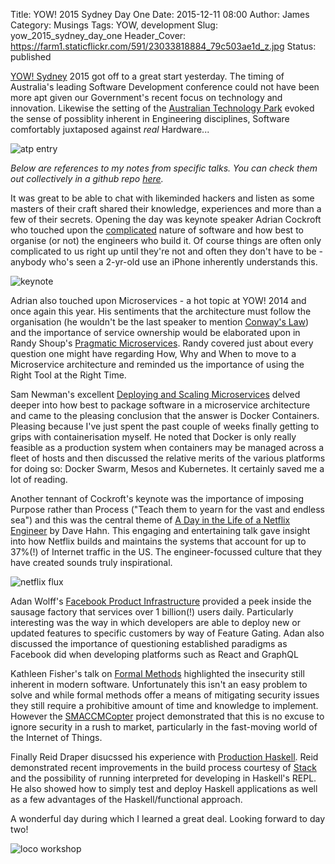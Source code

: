 Title: YOW! 2015 Sydney Day One 
Date: 2015-12-11 08:00
Author: James 
Category: Musings 
Tags: YOW, development
Slug: yow_2015_sydney_day_one
Header_Cover: https://farm1.staticflickr.com/591/23033818884_79c503ae1d_z.jpg
Status: published

[YOW! Sydney][yow sydney] 2015 got off to a great start yesterday. The timing of Australia's leading Software Development conference could not have been more apt given our Government's recent focus on technology and innovation. Likewise the setting of the [Australian Technology Park][australian technology park] evoked the sense of possiblity inherent in Engineering disciplines, Software comfortably juxtaposed against *real* Hardware...

![atp entry][atp entry]

<!-- PELICAN_END_SUMMARY -->

_Below are references to my notes from specific talks. You can check them out collectively in a github repo [here][notes]._

It was great to be able to chat with likeminded hackers and listen as some masters of their craft shared their knowledge, experiences and more than a few of their secrets. Opening the day was keynote speaker Adrian Cockroft who touched upon the [complicated][It's Complicated] nature of software and how best to organise (or not) the engineers who build it. Of course things are often only complicated to us right up until they're not and often they don't have to be - anybody who's seen a 2-yr-old use an iPhone inherently understands this.

![keynote][keynote]

Adrian also touched upon Microservices - a hot topic at YOW! 2014 and once again this year. His sentiments that the architecture must follow the organisation (he wouldn't be the last speaker to mention [Conway's Law][conways law]) and the importance of service ownership would be elaborated upon in Randy Shoup's [Pragmatic Microservices][Pragmatic Microservices]. Randy covered just about every question one might have regarding How, Why and When to move to a Microservice architecture and reminded us the importance of using the Right Tool at the Right Time.

Sam Newman's excellent [Deploying and Scaling Microservices][Deploying and Scaling Microservices] delved deeper into how best to package software in a microservice architecture and came to the pleasing conclusion that the answer is Docker Containers. Pleasing because I've just spent the past couple of weeks finally getting to grips with containerisation myself. He noted that Docker is only really feasible as a production system when containers may be managed across a fleet of hosts and then discussed the relative merits of the various platforms for doing so: Docker Swarm, Mesos and Kubernetes. It certainly saved me a lot of reading.

Another tennant of Cockroft's keynote was the importance of imposing Purpose rather than Process ("Teach them to yearn for the vast and endless sea") and this was the central theme of [A Day in the Life of a Netflix Engineer][A Day in the Life of a Netflix Engineer] by Dave Hahn. This engaging and entertaining talk gave insight into how Netflix builds and maintains the systems that account for up to 37%(!) of Internet traffic in the US. The engineer-focussed culture that they have created sounds truly inspirational.  

![netflix flux][netflix flux]

Adan Wolff's [Facebook Product Infrastructure][Facebook Product Infrastructure] provided a peek inside the sausage factory that services over 1 billion(!) users daily. Particularly interesting was the way in which developers are able to deploy new or updated features to specific customers by way of Feature Gating. Adan also discussed the importance of questioning established paradigms as Facebook did when developing platforms such as React and GraphQL

Kathleen Fisher's talk on [Formal Methods][Using Formal Methods To Eliminate Exploitable Bugs] highlighted the insecurity still inherent in modern software. Unfortunately this isn't an easy problem to solve and while formal methods offer a means of mitigating security issues they still require a prohibitive amount of time and knowledge to implement. However the [SMACCMCopter][SMACCMCopter] project demonstrated that this is no excuse to ignore security in a rush to market, particularly in the fast-moving world of the Internet of Things. 

Finally Reid Draper disucssed his experience with [Production Haskell][Production Haskell]. Reid demonstrated recent improvements in the build process courtesy of [Stack][Stack] and the possibility of running interpreted for developing in Haskell's REPL. He also showed how to simply test and deploy Haskell applications as well as a few advantages of the Haskell/functional approach.

A wonderful day during which I learned a great deal. Looking forward to day two!

![loco workshop][loco workshop]

[yow sydney]:http://sydney.yowconference.com.au
[conways law]:https://en.wikipedia.org/wiki/Conway's_law
[australian technology park]:http://www.atp.com.au
[A Day in the Life of a Netflix Engineer]:https://github.com/amorphic/yow_2015/blob/master/a_day_in_the_life_of_a_netflix_engineer.md
[Deploying and Scaling Microservices]:https://github.com/amorphic/yow_2015/blob/master/deploying_and_scaling_microservices.md
[Facebook Product Infrastructure]:https://github.com/amorphic/yow_2015/blob/master/facebook_product_infrastructure.md
[It's Complicated]:https://github.com/amorphic/yow_2015/blob/master/its_complicated.md
[Pragmatic Microservices]:https://github.com/amorphic/yow_2015/blob/master/pragmatic_microservices.md
[Production Haskell]:https://github.com/amorphic/yow_2015/blob/master/production_haskell.md
[Using Formal Methods To Eliminate Exploitable Bugs]:https://github.com/amorphic/yow_2015/blob/master/using_formal_methods_to_eliminate_exploitable_bugs.md 
[SMACCMCopter]:http://smaccmpilot.org
[Stack]:http://docs.haskellstack.org/en/stable/README.html
[notes]:https://github.com/amorphic/yow_2015
[atp entry]:https://farm6.staticflickr.com/5650/23366336260_1de435eba3_z.jpg
[keynote]:https://farm1.staticflickr.com/591/23033818884_79c503ae1d_z.jpg
[netflix flux]:https://farm6.staticflickr.com/5709/23294050109_f4d269fc44_z.jpg
[loco workshop]:https://farm1.staticflickr.com/622/23661993845_7320faaaae_z.jpg
